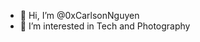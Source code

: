 - 👋 Hi, I’m @0xCarlsonNguyen
- 👀 I’m interested in Tech and Photography

<!---
0xCarlsonNguyen/0xCarlsonNguyen is a ✨ special ✨ repository because its `README.md` (this file) appears on your GitHub profile.
You can click the Preview link to take a look at your changes.
--->
